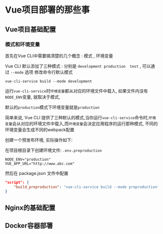 # Vue项目部署的那些事

## Vue项目基础配置

### 模式和环境变量

首先在Vue CLI中需要搞清楚的几个概念 : 模式 , 环境变量

Vue CLI 默认添加了三种模式 : 分别是 `development production  test` , 可以通过 `--mode` 选项 修改命令行默认模式

```
vue-cli-service build --mode development
```

运行`vue-cli-service`时`环境变量`都从对应的环境文件中载入, 如果文件内没有`NODE_ENV`变量, 就取决于模式,

默认的`production`模式下环境变量就是`production`

简单来说, Vue CLI 提供了三种默认的模式,当你运行`vue-cli-service`命令时,`环境变量`会从对应的环境文件中载入,而`环境变量`会决定应用程序的运行那种模式, 不同的环境变量会生成不同的webpack配置



创建一个预发布环境, 实际操作如下:

在项目根目录下创建环境文件: `.env.preproduction `

```
NODE_ENV="production"
VUE_APP_URL="http://www.abc.com"
```

然后在 package.json 文件中配置

```json
"script": {
    "build_preproduction": "vue-cli-service build --mode preproduction"
}
```

## Nginx的基础配置

## Docker容器部署

